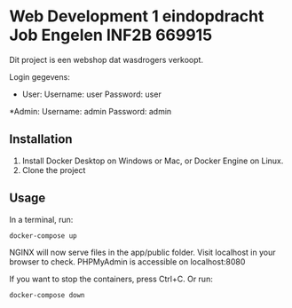 # Web Development 1 eindopdracht Job Engelen INF2B 669915
Dit project is een webshop dat wasdrogers verkoopt.

Login gegevens:
* User:
Username: user
Password: user

*Admin:
Username: admin
Password: admin

## Installation

1. Install Docker Desktop on Windows or Mac, or Docker Engine on Linux.
1. Clone the project

## Usage

In a terminal, run:
```bash
docker-compose up
```

NGINX will now serve files in the app/public folder. Visit localhost in your browser to check.
PHPMyAdmin is accessible on localhost:8080

If you want to stop the containers, press Ctrl+C. 
Or run:
```bash
docker-compose down
```
